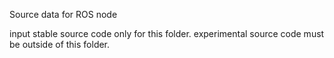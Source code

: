 Source data for ROS node

input stable source code only for this folder.
experimental source code must be outside of this folder.
